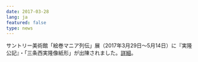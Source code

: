 ```yaml
---
date: 2017-03-28
lang: ja
featured: false
type: news
---
```

サントリー美術館「絵巻マニア列伝」展（2017年3月29日～5月14日）に『実隆公記』・「三条西実隆像紙形」が出陳されました。<a href="http://www.u-tokyo.ac.jp/ja/news/notices/notices_z0206_00005.html" target="_blank">詳細</a>。
